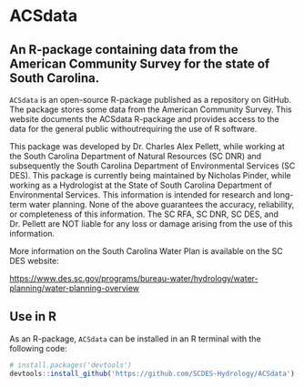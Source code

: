<!-- README.md is generated from README.Rmd. Please edit that file -->

# ACSdata

## An R-package containing data from the American Community Survey for the state of South Carolina.

`ACSdata` is an open-source R-package published as a repository on
GitHub. The package stores some data from the American Community Survey.
This website documents the ACSdata R-package and provides access to the data for 
the general public withoutrequiring the use of R software.

This package was developed by Dr. Charles Alex Pellett, while working at
the South Carolina Department of Natural Resources (SC DNR) and
subsequently the South Carolina Department of Environmental Services (SC
DES). This package is currently being maintained by Nicholas Pinder, while
working as a Hydrologist at the State of South Carolina Department of 
Environmental Services. This information is intended for research and long-term water
planning. None of the above guarantees the accuracy, reliability, or
completeness of this information. The SC RFA, SC DNR, SC DES, and
Dr. Pellett are NOT liable for any loss or damage arising from the use
of this information.

More information on the South Carolina Water Plan is available on the SC
DES website:

<https://www.des.sc.gov/programs/bureau-water/hydrology/water-planning/water-planning-overview>


## Use in R

As an R-package, `ACSdata` can be installed in an R terminal with
the following code:

``` r
# install.packages('devtools') 
devtools::install_github('https://github.com/SCDES-Hydrology/ACSdata')
```
